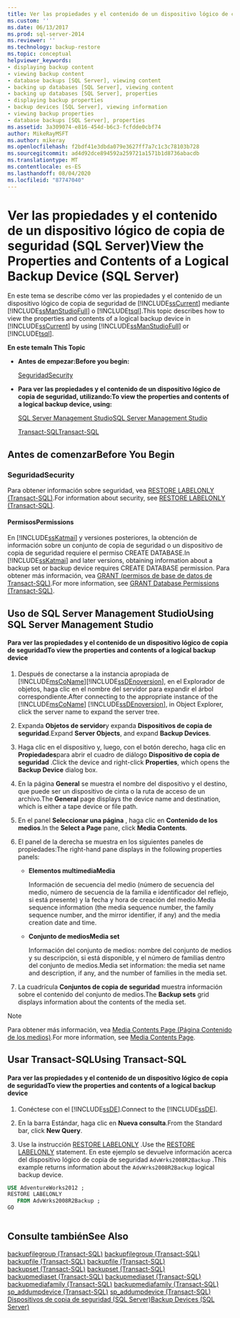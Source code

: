 ```yaml
---
title: Ver las propiedades y el contenido de un dispositivo lógico de copia de seguridad (SQL Server) | Microsoft Docs
ms.custom: ''
ms.date: 06/13/2017
ms.prod: sql-server-2014
ms.reviewer: ''
ms.technology: backup-restore
ms.topic: conceptual
helpviewer_keywords:
- displaying backup content
- viewing backup content
- database backups [SQL Server], viewing content
- backing up databases [SQL Server], viewing content
- backing up databases [SQL Server], properties
- displaying backup properties
- backup devices [SQL Server], viewing information
- viewing backup properties
- database backups [SQL Server], properties
ms.assetid: 3a309074-e816-454d-b6c3-fcfdde0cbf74
author: MikeRayMSFT
ms.author: mikeray
ms.openlocfilehash: f2bdf41e3dbda079e3627ff7a7c1c3c78103b728
ms.sourcegitcommit: ad4d92dce894592a259721a1571b1d8736abacdb
ms.translationtype: MT
ms.contentlocale: es-ES
ms.lasthandoff: 08/04/2020
ms.locfileid: "87747040"
---
```

# <a name="view-the-properties-and-contents-of-a-logical-backup-device-sql-server"></a><span data-ttu-id="f1ab7-102">Ver las propiedades y el contenido de un dispositivo lógico de copia de seguridad (SQL Server)</span><span class="sxs-lookup"><span data-stu-id="f1ab7-102">View the Properties and Contents of a Logical Backup Device (SQL Server)</span></span>
  <span data-ttu-id="f1ab7-103">En este tema se describe cómo ver las propiedades y el contenido de un dispositivo lógico de copia de seguridad de [!INCLUDE[ssCurrent](../../includes/sscurrent-md.md)] mediante [!INCLUDE[ssManStudioFull](../../includes/ssmanstudiofull-md.md)] o [!INCLUDE[tsql](../../includes/tsql-md.md)].</span><span class="sxs-lookup"><span data-stu-id="f1ab7-103">This topic describes how to view the properties and contents of a logical backup device in [!INCLUDE[ssCurrent](../../includes/sscurrent-md.md)] by using [!INCLUDE[ssManStudioFull](../../includes/ssmanstudiofull-md.md)] or [!INCLUDE[tsql](../../includes/tsql-md.md)].</span></span>  
  
 <span data-ttu-id="f1ab7-104">**En este tema**</span><span class="sxs-lookup"><span data-stu-id="f1ab7-104">**In This Topic**</span></span>  
  
-   <span data-ttu-id="f1ab7-105">**Antes de empezar:**</span><span class="sxs-lookup"><span data-stu-id="f1ab7-105">**Before you begin:**</span></span>  
  
     [<span data-ttu-id="f1ab7-106">Seguridad</span><span class="sxs-lookup"><span data-stu-id="f1ab7-106">Security</span></span>](#Security)  
  
-   <span data-ttu-id="f1ab7-107">**Para ver las propiedades y el contenido de un dispositivo lógico de copia de seguridad, utilizando:**</span><span class="sxs-lookup"><span data-stu-id="f1ab7-107">**To view the properties and contents of a logical backup device, using:**</span></span>  
  
     [<span data-ttu-id="f1ab7-108">SQL Server Management Studio</span><span class="sxs-lookup"><span data-stu-id="f1ab7-108">SQL Server Management Studio</span></span>](#SSMSProcedure)  
  
     [<span data-ttu-id="f1ab7-109">Transact-SQL</span><span class="sxs-lookup"><span data-stu-id="f1ab7-109">Transact-SQL</span></span>](#TsqlProcedure)  
  
##  <a name="before-you-begin"></a><a name="BeforeYouBegin"></a> <span data-ttu-id="f1ab7-110">Antes de comenzar</span><span class="sxs-lookup"><span data-stu-id="f1ab7-110">Before You Begin</span></span>  
  
###  <a name="security"></a><a name="Security"></a> <span data-ttu-id="f1ab7-111">Seguridad</span><span class="sxs-lookup"><span data-stu-id="f1ab7-111">Security</span></span>  
 <span data-ttu-id="f1ab7-112">Para obtener información sobre seguridad, vea [RESTORE LABELONLY &#40;Transact-SQL&#41;](/sql/t-sql/statements/restore-statements-labelonly-transact-sql).</span><span class="sxs-lookup"><span data-stu-id="f1ab7-112">For information about security, see [RESTORE LABELONLY &#40;Transact-SQL&#41;](/sql/t-sql/statements/restore-statements-labelonly-transact-sql).</span></span>  
  
####  <a name="permissions"></a><a name="Permissions"></a> <span data-ttu-id="f1ab7-113">Permisos</span><span class="sxs-lookup"><span data-stu-id="f1ab7-113">Permissions</span></span>  
 <span data-ttu-id="f1ab7-114">En [!INCLUDE[ssKatmai](../../includes/sskatmai-md.md)] y versiones posteriores, la obtención de información sobre un conjunto de copia de seguridad o un dispositivo de copia de seguridad requiere el permiso CREATE DATABASE.</span><span class="sxs-lookup"><span data-stu-id="f1ab7-114">In [!INCLUDE[ssKatmai](../../includes/sskatmai-md.md)] and later versions, obtaining information about a backup set or backup device requires CREATE DATABASE permission.</span></span> <span data-ttu-id="f1ab7-115">Para obtener más información, vea [GRANT &#40;permisos de base de datos de Transact-SQL&#41;](/sql/t-sql/statements/grant-database-permissions-transact-sql).</span><span class="sxs-lookup"><span data-stu-id="f1ab7-115">For more information, see [GRANT Database Permissions &#40;Transact-SQL&#41;](/sql/t-sql/statements/grant-database-permissions-transact-sql).</span></span>  
  
##  <a name="using-sql-server-management-studio"></a><a name="SSMSProcedure"></a> <span data-ttu-id="f1ab7-116">Uso de SQL Server Management Studio</span><span class="sxs-lookup"><span data-stu-id="f1ab7-116">Using SQL Server Management Studio</span></span>  
  
#### <a name="to-view-the-properties-and-contents-of-a-logical-backup-device"></a><span data-ttu-id="f1ab7-117">Para ver las propiedades y el contenido de un dispositivo lógico de copia de seguridad</span><span class="sxs-lookup"><span data-stu-id="f1ab7-117">To view the properties and contents of a logical backup device</span></span>  
  
1.  <span data-ttu-id="f1ab7-118">Después de conectarse a la instancia apropiada de [!INCLUDE[msCoName](../../includes/msconame-md.md)][!INCLUDE[ssDEnoversion](../../includes/ssdenoversion-md.md)], en el Explorador de objetos, haga clic en el nombre del servidor para expandir el árbol correspondiente.</span><span class="sxs-lookup"><span data-stu-id="f1ab7-118">After connecting to the appropriate instance of the [!INCLUDE[msCoName](../../includes/msconame-md.md)] [!INCLUDE[ssDEnoversion](../../includes/ssdenoversion-md.md)], in Object Explorer, click the server name to expand the server tree.</span></span>  
  
2.  <span data-ttu-id="f1ab7-119">Expanda **Objetos de servidor**y expanda **Dispositivos de copia de seguridad**.</span><span class="sxs-lookup"><span data-stu-id="f1ab7-119">Expand **Server Objects**, and expand **Backup Devices**.</span></span>  
  
3.  <span data-ttu-id="f1ab7-120">Haga clic en el dispositivo y, luego, con el botón derecho, haga clic en **Propiedades**para abrir el cuadro de diálogo **Dispositivo de copia de seguridad** .</span><span class="sxs-lookup"><span data-stu-id="f1ab7-120">Click the device and right-click **Properties**, which opens the **Backup Device** dialog box.</span></span>  
  
4.  <span data-ttu-id="f1ab7-121">En la página **General** se muestra el nombre del dispositivo y el destino, que puede ser un dispositivo de cinta o la ruta de acceso de un archivo.</span><span class="sxs-lookup"><span data-stu-id="f1ab7-121">The **General** page displays the device name and destination, which is either a tape device or file path.</span></span>  
  
5.  <span data-ttu-id="f1ab7-122">En el panel **Seleccionar una página** , haga clic en **Contenido de los medios**.</span><span class="sxs-lookup"><span data-stu-id="f1ab7-122">In the **Select a Page** pane, click **Media Contents**.</span></span>  
  
6.  <span data-ttu-id="f1ab7-123">El panel de la derecha se muestra en los siguientes paneles de propiedades:</span><span class="sxs-lookup"><span data-stu-id="f1ab7-123">The right-hand pane displays in the following properties panels:</span></span>  
  
    -   <span data-ttu-id="f1ab7-124">**Elementos multimedia**</span><span class="sxs-lookup"><span data-stu-id="f1ab7-124">**Media**</span></span>  
  
         <span data-ttu-id="f1ab7-125">Información de secuencia del medio (número de secuencia del medio, número de secuencia de la familia e identificador del reflejo, si está presente) y la fecha y hora de creación del medio.</span><span class="sxs-lookup"><span data-stu-id="f1ab7-125">Media sequence information (the media sequence number, the family sequence number, and the mirror identifier, if any) and the media creation date and time.</span></span>  
  
    -   <span data-ttu-id="f1ab7-126">**Conjunto de medios**</span><span class="sxs-lookup"><span data-stu-id="f1ab7-126">**Media set**</span></span>  
  
         <span data-ttu-id="f1ab7-127">Información del conjunto de medios: nombre del conjunto de medios y su descripción, si está disponible, y el número de familias dentro del conjunto de medios.</span><span class="sxs-lookup"><span data-stu-id="f1ab7-127">Media set information: the media set name and description, if any, and the number of families in the media set.</span></span>  
  
7.  <span data-ttu-id="f1ab7-128">La cuadrícula **Conjuntos de copia de seguridad** muestra información sobre el contenido del conjunto de medios.</span><span class="sxs-lookup"><span data-stu-id="f1ab7-128">The **Backup sets** grid displays information about the contents of the media set.</span></span>  
  
> [!NOTE]  
>  <span data-ttu-id="f1ab7-129">Para obtener más información, vea [Media Contents Page (Página Contenido de los medios)](backup-device-media-contents-page.md).</span><span class="sxs-lookup"><span data-stu-id="f1ab7-129">For more information, see [Media Contents Page](backup-device-media-contents-page.md).</span></span>  
  
##  <a name="using-transact-sql"></a><a name="TsqlProcedure"></a> <span data-ttu-id="f1ab7-130">Usar Transact-SQL</span><span class="sxs-lookup"><span data-stu-id="f1ab7-130">Using Transact-SQL</span></span>  
  
#### <a name="to-view-the-properties-and-contents-of-a-logical-backup-device"></a><span data-ttu-id="f1ab7-131">Para ver las propiedades y el contenido de un dispositivo lógico de copia de seguridad</span><span class="sxs-lookup"><span data-stu-id="f1ab7-131">To view the properties and contents of a logical backup device</span></span>  
  
1.  <span data-ttu-id="f1ab7-132">Conéctese con el [!INCLUDE[ssDE](../../includes/ssde-md.md)].</span><span class="sxs-lookup"><span data-stu-id="f1ab7-132">Connect to the [!INCLUDE[ssDE](../../includes/ssde-md.md)].</span></span>  
  
2.  <span data-ttu-id="f1ab7-133">En la barra Estándar, haga clic en **Nueva consulta**.</span><span class="sxs-lookup"><span data-stu-id="f1ab7-133">From the Standard bar, click **New Query**.</span></span>  
  
3.  <span data-ttu-id="f1ab7-134">Use la instrucción [RESTORE LABELONLY](/sql/t-sql/statements/restore-statements-labelonly-transact-sql) .</span><span class="sxs-lookup"><span data-stu-id="f1ab7-134">Use the [RESTORE LABELONLY](/sql/t-sql/statements/restore-statements-labelonly-transact-sql) statement.</span></span> <span data-ttu-id="f1ab7-135">En este ejemplo se devuelve información acerca del dispositivo lógico de copia de seguridad `AdvWrks2008R2Backup` .</span><span class="sxs-lookup"><span data-stu-id="f1ab7-135">This example returns information about the `AdvWrks2008R2Backup` logical backup device.</span></span>  
  
```sql  
USE AdventureWorks2012 ;  
RESTORE LABELONLY  
   FROM AdvWrks2008R2Backup ;  
GO  
  
```  
  
## <a name="see-also"></a><span data-ttu-id="f1ab7-136">Consulte también</span><span class="sxs-lookup"><span data-stu-id="f1ab7-136">See Also</span></span>  
 <span data-ttu-id="f1ab7-137">[backupfilegroup &#40;Transact-SQL&#41;](/sql/relational-databases/system-tables/backupfilegroup-transact-sql) </span><span class="sxs-lookup"><span data-stu-id="f1ab7-137">[backupfilegroup &#40;Transact-SQL&#41;](/sql/relational-databases/system-tables/backupfilegroup-transact-sql) </span></span>  
 <span data-ttu-id="f1ab7-138">[backupfile &#40;Transact-SQL&#41;](/sql/relational-databases/system-tables/backupfile-transact-sql) </span><span class="sxs-lookup"><span data-stu-id="f1ab7-138">[backupfile &#40;Transact-SQL&#41;](/sql/relational-databases/system-tables/backupfile-transact-sql) </span></span>  
 <span data-ttu-id="f1ab7-139">[backupset &#40;Transact-SQL&#41;](/sql/relational-databases/system-tables/backupset-transact-sql) </span><span class="sxs-lookup"><span data-stu-id="f1ab7-139">[backupset &#40;Transact-SQL&#41;](/sql/relational-databases/system-tables/backupset-transact-sql) </span></span>  
 <span data-ttu-id="f1ab7-140">[backupmediaset &#40;Transact-SQL&#41;](/sql/relational-databases/system-tables/backupmediaset-transact-sql) </span><span class="sxs-lookup"><span data-stu-id="f1ab7-140">[backupmediaset &#40;Transact-SQL&#41;](/sql/relational-databases/system-tables/backupmediaset-transact-sql) </span></span>  
 <span data-ttu-id="f1ab7-141">[backupmediafamily &#40;Transact-SQL&#41;](/sql/relational-databases/system-tables/backupmediafamily-transact-sql) </span><span class="sxs-lookup"><span data-stu-id="f1ab7-141">[backupmediafamily &#40;Transact-SQL&#41;](/sql/relational-databases/system-tables/backupmediafamily-transact-sql) </span></span>  
 <span data-ttu-id="f1ab7-142">[sp_addumpdevice &#40;Transact-SQL&#41;](/sql/relational-databases/system-stored-procedures/sp-addumpdevice-transact-sql) </span><span class="sxs-lookup"><span data-stu-id="f1ab7-142">[sp_addumpdevice &#40;Transact-SQL&#41;](/sql/relational-databases/system-stored-procedures/sp-addumpdevice-transact-sql) </span></span>  
 [<span data-ttu-id="f1ab7-143">Dispositivos de copia de seguridad &#40;SQL Server&#41;</span><span class="sxs-lookup"><span data-stu-id="f1ab7-143">Backup Devices &#40;SQL Server&#41;</span></span>](backup-devices-sql-server.md)  
  
  
